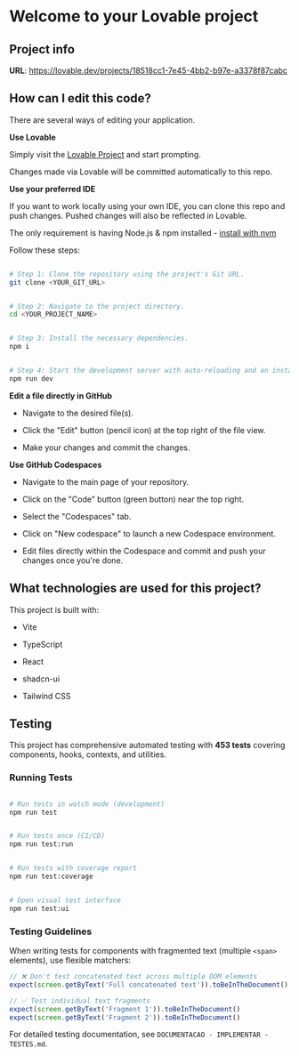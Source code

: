 # Welcome to your Lovable project


## Project info

**URL**: <https://lovable.dev/projects/18518cc1-7e45-4bb2-b97e-a3378f87cabc>


## How can I edit this code?

There are several ways of editing your application.

**Use Lovable**


Simply visit the [Lovable Project](https://lovable.dev/projects/18518cc1-7e45-4bb2-b97e-a3378f87cabc) and start prompting.

Changes made via Lovable will be committed automatically to this repo.

**Use your preferred IDE**


If you want to work locally using your own IDE, you can clone this repo and push changes. Pushed changes will also be reflected in Lovable.

The only requirement is having Node.js & npm installed - [install with nvm](https://github.com/nvm-sh/nvm#installing-and-updating)

Follow these steps:


```sh

# Step 1: Clone the repository using the project's Git URL.
git clone <YOUR_GIT_URL>


# Step 2: Navigate to the project directory.
cd <YOUR_PROJECT_NAME>


# Step 3: Install the necessary dependencies.
npm i


# Step 4: Start the development server with auto-reloading and an instant preview.
npm run dev

```

**Edit a file directly in GitHub**


- Navigate to the desired file(s).

- Click the "Edit" button (pencil icon) at the top right of the file view.

- Make your changes and commit the changes.

**Use GitHub Codespaces**


- Navigate to the main page of your repository.

- Click on the "Code" button (green button) near the top right.

- Select the "Codespaces" tab.

- Click on "New codespace" to launch a new Codespace environment.

- Edit files directly within the Codespace and commit and push your changes once you're done.


## What technologies are used for this project?

This project is built with:


- Vite

- TypeScript

- React

- shadcn-ui

- Tailwind CSS


## Testing

This project has comprehensive automated testing with **453 tests** covering components, hooks, contexts, and utilities.


### Running Tests


```sh

# Run tests in watch mode (development)
npm run test


# Run tests once (CI/CD)
npm run test:run


# Run tests with coverage report
npm run test:coverage


# Open visual test interface
npm run test:ui

```


### Testing Guidelines

When writing tests for components with fragmented text (multiple `<span>` elements), use flexible matchers:


```typescript
// ❌ Don't test concatenated text across multiple DOM elements
expect(screen.getByText('Full concatenated text')).toBeInTheDocument()

// ✅ Test individual text fragments
expect(screen.getByText('Fragment 1')).toBeInTheDocument()
expect(screen.getByText('Fragment 2')).toBeInTheDocument()

```

For detailed testing documentation, see `DOCUMENTACAO - IMPLEMENTAR - TESTES.md`.
